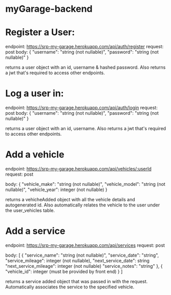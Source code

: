 # myGarage-backend

# Register a User:
endpoint: https://srp-my-garage.herokuapp.com/api/auth/register
request: post
body:
    {
        "username": "string (not nullable)",
        "password": "string (not nullable)"
    }

returns a user object with an id, username & hashed password. Also returns a jwt that's required to access other endpoints.

# Log a user in:
endpoint: https://srp-my-garage.herokuapp.com/api/auth/login
request: post
body:
    {
        "username": "string (not nullable)",
        "password": "string (not nullable)"
    }

returns a user object with an id, username. Also returns a jwt that's required to access other endpoints.


# Add a vehicle
endpoint: https://srp-my-garage.herokuapp.com/api/vehicles/:userId
request: post

body:
    {
        "vehicle_make": "string (not nullable)",
        "vehicle_model": "string (not nullable)",
        "vehicle_year": integer (not nullable)
    }

returns a vehicheAdded object with all the vehicle details and autogenerated id. Also automatically relates the vehicle to the user under the user_vehicles table.

# Add a service
endpoint: https://srp-my-garage.herokuapp.com/api/services
request: post

body:
    [ 
        {
        "service_name": "string (not nullable)",
        "service_date": "string",
        "service_mileage": integer (not nullable),
        "next_service_date": string
        "next_service_mileage": integer (not nullable)
        "service_notes": "string"
        },
        {
            "vehicle_id": integer (must be provided by front end)
        }
    ]

returns a service added object that was passed in with the request. Automatically associates the service to the specified vehicle.
